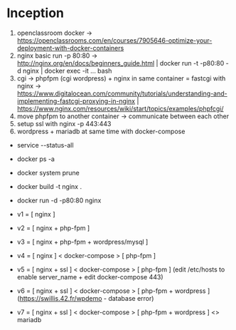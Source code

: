 # Inception



1. openclassroom docker -> https://openclassrooms.com/en/courses/7905646-optimize-your-deployment-with-docker-containers
2. nginx basic run -p 80:80 -> http://nginx.org/en/docs/beginners_guide.html | docker run -t -p80:80 -d nginx | docker exec -it ... bash
3. cgi -> phpfpm (cgi wordpress) + nginx in same container = fastcgi with nginx -> https://www.digitalocean.com/community/tutorials/understanding-and-implementing-fastcgi-proxying-in-nginx | https://www.nginx.com/resources/wiki/start/topics/examples/phpfcgi/
4. move phpfpm to another container -> communicate between each other
5. setup ssl with nginx -p 443:443
6. wordpress + mariadb at same time with docker-compose

- service --status-all
- docker ps -a
- docker system prune
- docker build -t nginx .
- docker run -d -p80:80 nginx

- v1 = [ nginx ]
- v2 = [ nginx + php-fpm ]
- v3 = [ nginx + php-fpm + wordpress/mysql ]
- v4 = [ nginx ] < docker-compose > [ php-fpm ]
- v5 = [ nginx + ssl ] < docker-compose > [ php-fpm ] (edit /etc/hosts to enable server_name + edit docker-compose 443)
- v6 = [ nginx + ssl ] < docker-compose > [ php-fpm + wordpress ] (https://swillis.42.fr/wpdemo - database error)
- v7 = [ nginx + ssl ] < docker-compose > [ php-fpm + wordpress ] <> mariadb
